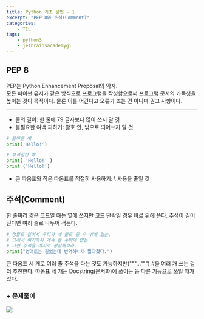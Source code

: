 ```yaml
---
title: Python 기초 문법 - 1
excerpt: "PEP 8와 주석(Comment)"
categories: 
    - TIL
tags:
    - python3
    - jetbrainsacademygi
---
```

## PEP 8
PEP는 Python Enhancement Proposal의 약자.  
모든 파이썬 유저가 같은 방식으로 프로그램을 작성함으로써
프로그램 문서의 가독성을 높이는 것이 목적이다. 물론 이를 어긴다고 오류가 뜨는 건 아니며 권고 사항이다.  
* * *
- 줄의 길이: 한 줄에 79 글자보다 많이 쓰지 말 것
- 불필요한 여백 피하기: 괄호 안, 밖으로 띄어쓰지 말 것  

```python
# 올바른 예
print('Hello!')

# 부적절한 예
print( 'Hello!' )
print ('Hello!')
```

- 큰 따옴표와 작은 따옴표를 적절히 사용하기: \ 사용을 줄일 것  


## 주석(Comment)
한 줄짜리 짧은 코드일 때는 옆에 쓰지만 코드 단락일 경우 바로 위에 쓴다. 주석이 길어진다면 여러 줄로 나누어 적는다.
```python
# 정말로 길어서 우리가 세 줄로 쓸 수 밖에 없는,
# 그래서 여기까지 계속 쓸 수밖에 없는
# 그런 주석을 예시로 상상해보라.
print("영어로는 길었는데 번역하니까 짧아졌다.")
```
큰 따옴표 세 개로 여러 줄 주석을 다는 것도 가능하지만("""...""") #을 여러 개 쓰는 걸 더 추천한다. 따옴표 세 개는 Docstring(문서화)에 쓰이는 등 다른 기능으로 쓰일 때가 있다.  

### + 문제풀이
![](https://dulcis-hortus.github.io/assets/images/0612_joke.JPG)  
<br>


